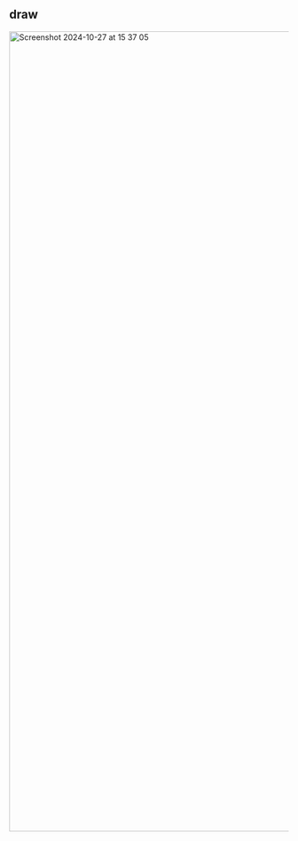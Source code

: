 ## draw
<img width="1440" alt="Screenshot 2024-10-27 at 15 37 05" src="https://github.com/user-attachments/assets/adb59c43-f11e-4636-ad22-4ac15963fe8e">




